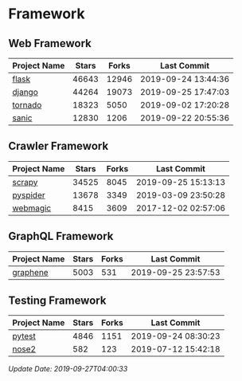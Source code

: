 # Framework

## Web Framework

| Project Name | Stars | Forks | Last Commit |
| ------------ | ----- | ----- | ----------- |
| [flask](https://github.com/pallets/flask) | 46643 | 12946 | 2019-09-24 13:44:36 |
| [django](https://github.com/django/django) | 44264 | 19073 | 2019-09-25 17:47:03 |
| [tornado](https://github.com/tornadoweb/tornado) | 18323 | 5050 | 2019-09-02 17:20:28 |
| [sanic](https://github.com/huge-success/sanic) | 12830 | 1206 | 2019-09-22 20:55:36 |

## Crawler Framework

| Project Name | Stars | Forks | Last Commit |
| ------------ | ----- | ----- | ----------- |
| [scrapy](https://github.com/scrapy/scrapy) | 34525 | 8045 | 2019-09-25 15:13:13 |
| [pyspider](https://github.com/binux/pyspider) | 13678 | 3349 | 2019-03-09 23:50:28 |
| [webmagic](https://github.com/code4craft/webmagic) | 8415 | 3609 | 2017-12-02 02:57:06 |

## GraphQL Framework

| Project Name | Stars | Forks | Last Commit |
| ------------ | ----- | ----- | ----------- |
| [graphene](https://github.com/graphql-python/graphene) | 5003 | 531 | 2019-09-25 23:57:53 |

## Testing Framework

| Project Name | Stars | Forks | Last Commit |
| ------------ | ----- | ----- | ----------- |
| [pytest](https://github.com/pytest-dev/pytest) | 4846 | 1151 | 2019-09-24 08:30:23 |
| [nose2](https://github.com/nose-devs/nose2) | 582 | 123 | 2019-07-12 15:42:18 |

*Update Date: 2019-09-27T04:00:33*